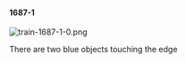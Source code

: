 #### 1687-1
![train-1687-1-0.png](https://github.com/lil-lab/nlvr/raw/master/nlvr/train/images/65/train-1687-1-0.png "train-1687-1-0.png")

There are two blue objects touching the edge
